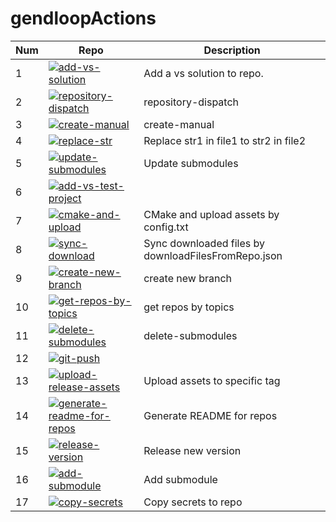 # gendloopActions

| **Num** | **Repo** | **Description** |
| ---- | ---- | ---- |
| 1 | [![add-vs-solution](https://img.shields.io/static/v1?label=Action&message=add-vs-solution&color=blue)](https://github.com/gendloop/add-vs-solution)| Add a vs solution to repo. |
| 2 | [![repository-dispatch](https://img.shields.io/static/v1?label=Action&message=repository-dispatch&color=blue)](https://github.com/gendloop/repository-dispatch)| repository-dispatch |
| 3 | [![create-manual](https://img.shields.io/static/v1?label=Action&message=create-manual&color=blue)](https://github.com/gendloop/create-manual)| create-manual |
| 4 | [![replace-str](https://img.shields.io/static/v1?label=Action&message=replace-str&color=blue)](https://github.com/gendloop/replace-str)| Replace str1 in file1 to str2 in file2 |
| 5 | [![update-submodules](https://img.shields.io/static/v1?label=Action&message=update-submodules&color=blue)](https://github.com/gendloop/update-submodules)| Update submodules |
| 6 | [![add-vs-test-project](https://img.shields.io/static/v1?label=Action&message=add-vs-test-project&color=blue)](https://github.com/gendloop/add-vs-test-project)|  |
| 7 | [![cmake-and-upload](https://img.shields.io/static/v1?label=Action&message=cmake-and-upload&color=blue)](https://github.com/gendloop/cmake-and-upload)| CMake and upload assets by config.txt |
| 8 | [![sync-download](https://img.shields.io/static/v1?label=Action&message=sync-download&color=blue)](https://github.com/gendloop/sync-download)| Sync downloaded files by downloadFilesFromRepo.json |
| 9 | [![create-new-branch](https://img.shields.io/static/v1?label=Action&message=create-new-branch&color=blue)](https://github.com/gendloop/create-new-branch)| create new branch |
| 10 | [![get-repos-by-topics](https://img.shields.io/static/v1?label=Action&message=get-repos-by-topics&color=blue)](https://github.com/gendloop/get-repos-by-topics)| get repos by topics |
| 11 | [![delete-submodules](https://img.shields.io/static/v1?label=Action&message=delete-submodules&color=blue)](https://github.com/gendloop/delete-submodules)| delete-submodules |
| 12 | [![git-push](https://img.shields.io/static/v1?label=Action&message=git-push&color=blue)](https://github.com/gendloop/git-push)|  |
| 13 | [![upload-release-assets](https://img.shields.io/static/v1?label=Action&message=upload-release-assets&color=blue)](https://github.com/gendloop/upload-release-assets)| Upload assets to specific tag |
| 14 | [![generate-readme-for-repos](https://img.shields.io/static/v1?label=Action&message=generate-readme-for-repos&color=blue)](https://github.com/gendloop/generate-readme-for-repos)| Generate README for repos |
| 15 | [![release-version](https://img.shields.io/static/v1?label=Action&message=release-version&color=blue)](https://github.com/gendloop/release-version)| Release new version |
| 16 | [![add-submodule](https://img.shields.io/static/v1?label=Action&message=add-submodule&color=blue)](https://github.com/gendloop/add-submodule)| Add submodule |
| 17 | [![copy-secrets](https://img.shields.io/static/v1?label=Action&message=copy-secrets&color=blue)](https://github.com/gendloop/copy-secrets)| Copy secrets to repo |
